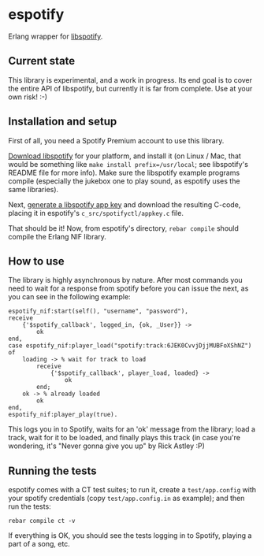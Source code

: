 espotify
========

Erlang wrapper for [libspotify](https://developer.spotify.com/technologies/libspotify/).

Current state
-------------

This library is experimental, and a work in progress. Its end goal is
to cover the entire API of libspotify, but currently it is far from
complete. Use at your own risk! :-)


Installation and setup
----------------------

First of all, you need a Spotify Premium account to use this library.

[Download
libspotify](https://developer.spotify.com/technologies/libspotify/)
for your platform, and install it (on Linux / Mac, that would be
something like `make install prefix=/usr/local`; see libspotify's
README file for more info). Make sure the libspotify example programs
compile (especially the jukebox one to play sound, as espotify uses
the same libraries).

Next, [generate a libspotify app
key](https://developer.spotify.com/technologies/libspotify/keys/) and
download the resulting C-code, placing it in espotify's
`c_src/spotifyctl/appkey.c` file.

That should be it! Now, from espotify's directory, `rebar compile` should
compile the Erlang NIF library.


How to use
----------

The library is highly asynchronous by nature. After most commands you
need to wait for a response from spotify before you can issue the
next, as you can see in the following example:

    espotify_nif:start(self(), "username", "password"),
    receive
        {'$spotify_callback', logged_in, {ok, _User}} ->
            ok
    end,
    case espotify_nif:player_load("spotify:track:6JEK0CvvjDjjMUBFoXShNZ") of
        loading -> % wait for track to load
            receive
                {'$spotify_callback', player_load, loaded} ->
                    ok
            end;
        ok -> % already loaded
            ok
    end,
    espotify_nif:player_play(true).

This logs you in to Spotify, waits for an 'ok' message from the
library; load a track, wait for it to be loaded, and finally plays
this track (in case you're wondering, it's "Never gonna give you up"
by Rick Astley :P)


Running the tests
-----------------

espotify comes with a CT test suites; to run it, create a
`test/app.config` with your spotify credentials (copy
`test/app.config.in` as example); and then run the tests:

    rebar compile ct -v
    
If everything is OK, you should see the tests logging in to Spotify,
playing a part of a song, etc.
